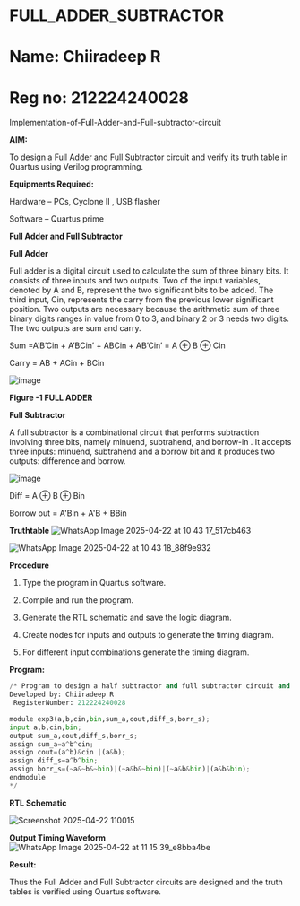 # FULL_ADDER_SUBTRACTOR
# Name: Chiiradeep R
# Reg no: 212224240028

Implementation-of-Full-Adder-and-Full-subtractor-circuit

**AIM:**

To design a Full Adder and Full Subtractor circuit and verify its truth table in Quartus using Verilog programming.

**Equipments Required:**

Hardware – PCs, Cyclone II , USB flasher

Software – Quartus prime

**Full Adder and Full Subtractor**

**Full Adder**

Full adder is a digital circuit used to calculate the sum of three binary bits. It consists of three inputs and two outputs. Two of the input variables, denoted by A and B, represent the two significant bits to be added. The third input, Cin, represents the carry from the previous lower significant position. Two outputs are necessary because the arithmetic sum of three binary digits ranges in value from 0 to 3, and binary 2 or 3 needs two digits. The two outputs are sum and carry.

Sum =A’B’Cin + A’BCin’ + ABCin + AB’Cin’ = A ⊕ B ⊕ Cin 

Carry = AB + ACin + BCin

![image](https://github.com/naavaneetha/FULL_ADDER_SUBTRACTOR/assets/154305477/0f30ba51-5ffb-4198-845f-18e054f675e7)

**Figure -1 FULL ADDER**

**Full Subtractor**

A full subtractor is a combinational circuit that performs subtraction involving three bits, namely minuend, subtrahend, and borrow-in . It accepts three inputs: minuend, subtrahend and a borrow bit and it produces two outputs: difference and borrow.

![image](https://github.com/naavaneetha/FULL_ADDER_SUBTRACTOR/assets/154305477/02b24f51-ab51-4304-9ad6-7b81ffc1ead5)

Diff = A ⊕ B ⊕ Bin 

Borrow out = A'Bin + A'B + BBin

**Truthtable**
![WhatsApp Image 2025-04-22 at 10 43 17_517cb463](https://github.com/user-attachments/assets/3e1620d1-e2a9-4387-be27-54bdfb65c856)


![WhatsApp Image 2025-04-22 at 10 43 18_88f9e932](https://github.com/user-attachments/assets/0d1a306f-1de5-49b2-a6a9-6f9da6816c1a)

**Procedure**

1. Type the program in Quartus software.

2. Compile and run the program.

3. Generate the RTL schematic and save the logic diagram.

4. Create nodes for inputs and outputs to generate the timing diagram.

5. For different input combinations generate the timing diagram.

**Program:**
~~~python
/* Program to design a half subtractor and full subtractor circuit and verify its truth table in quartus using Verilog programming.
Developed by: Chiiradeep R
 RegisterNumber: 212224240028

module exp3(a,b,cin,bin,sum_a,cout,diff_s,borr_s);
input a,b,cin,bin;
output sum_a,cout,diff_s,borr_s;
assign sum_a=a^b^cin;
assign cout=(a^b)&cin |(a&b);
assign diff_s=a^b^bin;
assign borr_s=(~a&~b&~bin)|(~a&b&~bin)|(~a&b&bin)|(a&b&bin);
endmodule
*/
~~~
**RTL Schematic**

![Screenshot 2025-04-22 110015](https://github.com/user-attachments/assets/0d03043d-4aa8-4a7a-bc7a-546b3e658188)

**Output Timing Waveform**
![WhatsApp Image 2025-04-22 at 11 15 39_e8bba4be](https://github.com/user-attachments/assets/e083f2b0-aa7f-410e-beeb-bd6d2bc3898e)


**Result:**

Thus the Full Adder and Full Subtractor circuits are designed and the truth tables is verified using Quartus software.



